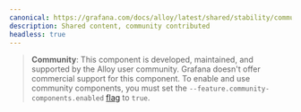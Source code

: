 ```yaml
---
canonical: https://grafana.com/docs/alloy/latest/shared/stability/community/
description: Shared content, community contributed
headless: true
---
```


> **Community**: This component is developed, maintained, and supported by the Alloy user community.
> Grafana doesn't offer commercial support for this component.
> To enable and use community components, you must set the `--feature.community-components.enabled` [flag][] to `true`.

[flag]: https://grafana.com/docs/alloy/<ALLOY_VERSION>/reference/cli/run/
